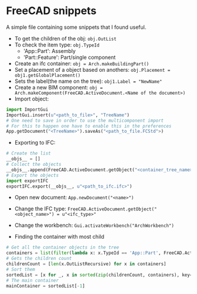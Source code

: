# FreeCAD snippets

A simple file containing some snippets that I found useful.

- To get the children of the obj:
`obj.OutList`
- To check the item type: 
`obj.TypeId`
    - 'App::Part': Assembly
    - 'Part::Feature': Part/single component
- Create an ifc container: 
`obj = Arch.makeBuildingPart()`
- Set a placement of a object based on anothers: 
`obj.Placement = obj1.getGlobalPlacement()`
- Sets the label(the name on the tree): 
`obj1.Label = "NewName"`
- Create a new BIM component: 
`obj = Arch.makeComponent(FreeCAD.ActiveDocument.<Name of the document>)`
- Import object: 
```python
import ImportGui
ImportGui.insert(u"<path_to_file>", "TreeName")
# One need to save in order to use the multicomponent import
# For this to happen one have to enable this in the preferences
App.getDocument("<TreeName>").saveAs("<path_to_file.FCStd">)
```
- Exporting to IFC:
```python
# Create the list
__objs__ = []
# Collect the objects
__objs__.append(FreeCAD.ActiveDocument.getObject("<container_tree_name>"))
# Export the objects
import exportIFC
exportIFC.export(__objs__, u"<path_to_ifc.ifc>")
```
- Open new document:
`App.newDocument("<name>")`
- Change the IFC type: 
`FreeCAD.ActiveDocument.getObject("<object_name>") = u"<ifc_type>"`
- Change the workbench: 
`Gui.activateWorkbench("ArchWorkbench")`

- Finding the container with most child
```python
# Get all the container objects in the tree
containers = list(filter(lambda x: x.TypeId == 'App::Part', FreeCAD.ActiveDocument.Objects))
# Gets the children count
childrenCount = [len(x.OutListRecursive) for x in containers]
# Sort them
sortedList = [x for _, x in sorted(zip(childrenCount, containers), key=lambda duo: duo[0])]
# The main container
mainContainer = sortedList[-1]
```